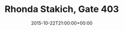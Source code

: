 ---
templateKey: event
guid: 0898fbcc-6eab-11ea-99c5-002590d1d1b0
date: 2015-10-22T21:00:00+00:00
eventTime: '9pm'
title: Rhonda Stakich, Gate 403
artist: Rhonda Stakich
city: Toronto
venue: Gate 403
group: Tim Shia
---